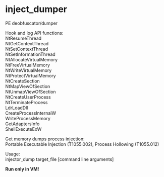 # inject_dumper  
  
PE deobfuscator/dumper  
  
Hook and log API functions:  
NtResumeThread  
NtGetContextThread  
NtSetContextThread  
NtSetInformationThread  
NtAllocateVirtualMemory  
NtFreeVirtualMemory  
NtWriteVirtualMemory  
NtProtectVirtualMemory  
NtCreateSection  
NtMapViewOfSection  
NtUnmapViewOfSection  
NtCreateUserProcess  
NtTerminateProcess  
LdrLoadDll  
CreateProcessInternalW  
WriteProcessMemory  
GetAdaptersInfo  
ShellExecuteExW  
  
Get memory dumps process injection:  
Portable Executable Injection (T1055.002), Process Hollowing (T1055.012)  

Usage:  
injector_dump target_file \[command line arguments\]

**Run only in VM!**  
